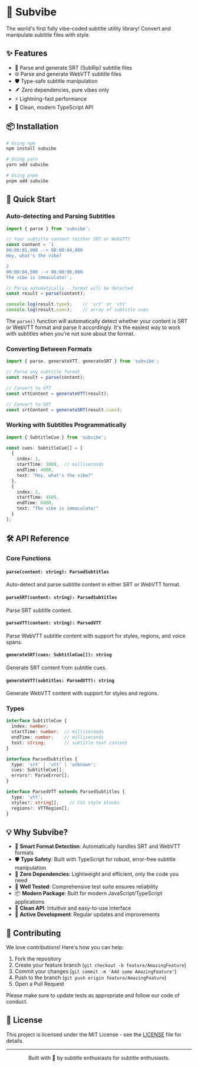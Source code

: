 # 🎵 Subvibe

The world's first fully vibe-coded subtitle utility library! Convert and manipulate subtitle files with style.

## ✨ Features

- 🔄 Parse and generate SRT (SubRip) subtitle files
- 🌐 Parse and generate WebVTT subtitle files
- 🛡️ Type-safe subtitle manipulation
- 🪶 Zero dependencies, pure vibes only
- ⚡ Lightning-fast performance
- 📝 Clean, modern TypeScript API

## 📦 Installation

```bash
# Using npm
npm install subvibe

# Using yarn
yarn add subvibe

# Using pnpm
pnpm add subvibe
```

## 🚀 Quick Start

### Auto-detecting and Parsing Subtitles

```typescript
import { parse } from 'subvibe';

// Your subtitle content (either SRT or WebVTT)
const content = `1
00:00:01,000 --> 00:00:04,000
Hey, what's the vibe?

2
00:00:04,500 --> 00:00:06,000
The vibe is immaculate!`;

// Parse automatically - format will be detected
const result = parse(content);

console.log(result.type);    // 'srt' or 'vtt'
console.log(result.cues);    // array of subtitle cues
```

The `parse()` function will automatically detect whether your content is SRT or WebVTT format and parse it accordingly. It's the easiest way to work with subtitles when you're not sure about the format.

### Converting Between Formats

```typescript
import { parse, generateVTT, generateSRT } from 'subvibe';

// Parse any subtitle format
const result = parse(content);

// Convert to VTT
const vttContent = generateVTT(result);

// Convert to SRT
const srtContent = generateSRT(result.cues);
```

### Working with Subtitles Programmatically

```typescript
import { SubtitleCue } from 'subvibe';

const cues: SubtitleCue[] = [
  {
    index: 1,
    startTime: 1000,  // milliseconds
    endTime: 4000,
    text: "Hey, what's the vibe?"
  },
  {
    index: 2,
    startTime: 4500,
    endTime: 6000,
    text: "The vibe is immaculate!"
  }
];
```

## 🛠️ API Reference

### Core Functions

#### `parse(content: string): ParsedSubtitles`
Auto-detect and parse subtitle content in either SRT or WebVTT format.

#### `parseSRT(content: string): ParsedSubtitles`
Parse SRT subtitle content.

#### `parseVTT(content: string): ParsedVTT`
Parse WebVTT subtitle content with support for styles, regions, and voice spans.

#### `generateSRT(cues: SubtitleCue[]): string`
Generate SRT content from subtitle cues.

#### `generateVTT(subtitles: ParsedVTT): string`
Generate WebVTT content with support for styles and regions.

### Types

```typescript
interface SubtitleCue {
  index: number;
  startTime: number;  // milliseconds
  endTime: number;    // milliseconds
  text: string;       // subtitle text content
}

interface ParsedSubtitles {
  type: 'srt' | 'vtt' | 'unknown';
  cues: SubtitleCue[];
  errors?: ParseError[];
}

interface ParsedVTT extends ParsedSubtitles {
  type: 'vtt';
  styles?: string[];    // CSS style blocks
  regions?: VTTRegion[];
}
```

## 💡 Why Subvibe?

- 🎯 **Smart Format Detection**: Automatically handles SRT and WebVTT formats
- 🛡️ **Type Safety**: Built with TypeScript for robust, error-free subtitle manipulation
- 🚀 **Zero Dependencies**: Lightweight and efficient, only the code you need
- 🧪 **Well Tested**: Comprehensive test suite ensures reliability
- 📦 **Modern Package**: Built for modern JavaScript/TypeScript applications
- 🎨 **Clean API**: Intuitive and easy-to-use interface
- 🌟 **Active Development**: Regular updates and improvements

## 🤝 Contributing

We love contributions! Here's how you can help:

1. Fork the repository
2. Create your feature branch (`git checkout -b feature/AmazingFeature`)
3. Commit your changes (`git commit -m 'Add some AmazingFeature'`)
4. Push to the branch (`git push origin feature/AmazingFeature`)
5. Open a Pull Request

Please make sure to update tests as appropriate and follow our code of conduct.

## 📝 License

This project is licensed under the MIT License - see the [LICENSE](LICENSE) file for details.

---

<p align="center">Built with 💖 by subtitle enthusiasts for subtitle enthusiasts.</p>